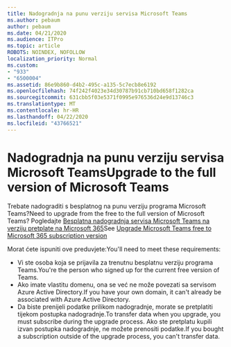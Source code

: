```yaml
---
title: Nadogradnja na punu verziju servisa Microsoft Teams
ms.author: pebaum
author: pebaum
ms.date: 04/21/2020
ms.audience: ITPro
ms.topic: article
ROBOTS: NOINDEX, NOFOLLOW
localization_priority: Normal
ms.custom:
- "933"
- "6500004"
ms.assetid: 86e9b860-d4b2-495c-a135-5c7ecb8e6192
ms.openlocfilehash: 74f242f4023e34d30787b91cb710bd658f1282ca
ms.sourcegitcommit: 631cbb5f03e5371f0995e976536d24e9d13746c3
ms.translationtype: MT
ms.contentlocale: hr-HR
ms.lasthandoff: 04/22/2020
ms.locfileid: "43766521"
---
```

# <a name="upgrade-to-the-full-version-of-microsoft-teams"></a><span data-ttu-id="458a0-102">Nadogradnja na punu verziju servisa Microsoft Teams</span><span class="sxs-lookup"><span data-stu-id="458a0-102">Upgrade to the full version of Microsoft Teams</span></span>

<span data-ttu-id="458a0-103">Trebate nadograditi s besplatnog na punu verziju programa Microsoft Teams?</span><span class="sxs-lookup"><span data-stu-id="458a0-103">Need to upgrade from the free to the full version of Microsoft Teams?</span></span> <span data-ttu-id="458a0-104">Pogledajte [Besplatna nadogradnja servisa Microsoft Teams na verziju pretplate na Microsoft 365](https://docs.microsoft.com/microsoftteams/upgrade-freemium)</span><span class="sxs-lookup"><span data-stu-id="458a0-104">See [Upgrade Microsoft Teams free to Microsoft 365 subscription version](https://docs.microsoft.com/microsoftteams/upgrade-freemium)</span></span>

<span data-ttu-id="458a0-105">Morat ćete ispuniti ove preduvjete:</span><span class="sxs-lookup"><span data-stu-id="458a0-105">You'll need to meet these requirements:</span></span>

- <span data-ttu-id="458a0-106">Vi ste osoba koja se prijavila za trenutnu besplatnu verziju programa Teams.</span><span class="sxs-lookup"><span data-stu-id="458a0-106">You're the person who signed up for the current free version of Teams.</span></span>
- <span data-ttu-id="458a0-107">Ako imate vlastitu domenu, ona se već ne može povezati sa servisom Azure Active Directory.</span><span class="sxs-lookup"><span data-stu-id="458a0-107">If you have your own domain, it can't already be associated with Azure Active Directory.</span></span>
- <span data-ttu-id="458a0-108">Da biste prenijeli podatke prilikom nadogradnje, morate se pretplatiti tijekom postupka nadogradnje.</span><span class="sxs-lookup"><span data-stu-id="458a0-108">To transfer data when you upgrade, you must subscribe during the upgrade process.</span></span> <span data-ttu-id="458a0-109">Ako ste pretplatu kupili izvan postupka nadogradnje, ne možete prenositi podatke.</span><span class="sxs-lookup"><span data-stu-id="458a0-109">If you bought a subscription outside of the upgrade process, you can't transfer data.</span></span>
